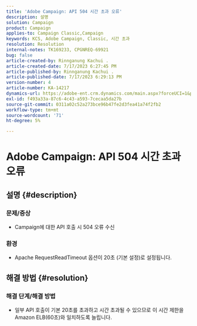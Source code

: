 ```yaml
---
title: 'Adobe Campaign: API 504 시간 초과 오류'
description: 설명
solution: Campaign
product: Campaign
applies-to: Campaign Classic,Campaign
keywords: KCS, Adobe Campaign, Classic, 시간 초과
resolution: Resolution
internal-notes: TK169233, CPGNREQ-69921
bug: false
article-created-by: Rinnganung Kachui .
article-created-date: 7/17/2023 6:27:45 PM
article-published-by: Rinnganung Kachui .
article-published-date: 7/17/2023 6:29:13 PM
version-number: 4
article-number: KA-14217
dynamics-url: https://adobe-ent.crm.dynamics.com/main.aspx?forceUCI=1&pagetype=entityrecord&etn=knowledgearticle&id=efdf219e-cf24-ee11-9cbd-6045bd0065f9
exl-id: f493a33a-87c6-4c43-a593-7cecaa5da27b
source-git-commit: 0311a02c52a273bce96b47fe2d3fea41a74f2fb2
workflow-type: tm+mt
source-wordcount: '71'
ht-degree: 5%

---
```


# Adobe Campaign: API 504 시간 초과 오류

## 설명 {#description}




### 문제/증상



- Campaign에 대한 API 호출 시 504 오류 수신






### 환경



- Apache RequestReadTimeout 옵션이 20초 (기본 설정)로 설정됩니다.



## 해결 방법 {#resolution}




### 해결 단계/해결 방법



- 일부 API 호출이 기본 20초를 초과하고 시간 초과될 수 있으므로 이 시간 제한을 Amazon ELB(60초)와 일치하도록 늘립니다.
